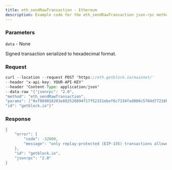 ```yaml
---
title: eth_sendRawTransaction - Ethereum
description: Example code for the eth_sendRawTransaction json-rpc method. Сomplete guide on how to use eth_sendRawTransaction json-rpc in GetBlock.io Web3 documentation.
---
```


### Parameters


`data` - None

Signed transaction serialized to hexadecimal format.

### Request

``` java
curl --location --request POST 'https://eth.getblock.io/mainnet/' 
--header 'x-api-key: YOUR-API-KEY' 
--header 'Content-Type: application/json' 
--data-raw '{"jsonrpc": "2.0",
"method": "eth_sendRawTransaction",
"params": ["0xf869018203e882520894f17f52151ebef6c7334fad080c5704d77216b732881bc16d674ec80000801ba02da1c48b670996dcb1f447ef9ef00b33033c48a4fe938f420bec3e56bfd24071a062e0aa78a81bf0290afbc3a9d8e9a068e6d74caa66c5e0fa8a46deaae96b0833"],
"id": "getblock.io"}'
```

###  Response

``` java
{
    "error": {
        "code": -32000,
        "message": "only replay-protected (EIP-155) transactions allowed over RPC"
    },
    "id": "getblock.io",
    "jsonrpc": "2.0"
}
```

